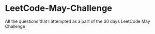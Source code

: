 # LeetCode-May-Challenge


All the questions that I attempted as a part of the 30 days LeetCode May Challenge
